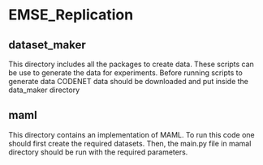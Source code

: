 # EMSE_Replication
## dataset_maker
This directory includes all the packages to create data. These scripts can be use to generate the data for experiments. Before running scripts to generate data CODENET data should be downloaded and put inside the data_maker directory
## maml
This directory contains an implementation of MAML. To run this code one should first create the required datasets. Then, the main.py file in mamal directory should be run with the required parameters. 
